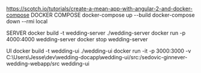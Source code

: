 https://scotch.io/tutorials/create-a-mean-app-with-angular-2-and-docker-compose
DOCKER COMPOSE
docker-compose up --build
docker-compose down --rmi local

SERVER
docker build -t wedding-server ./wedding-server
docker run -p 4000:4000 wedding-server
docker stop wedding-server

UI
docker build -t wedding-ui ./wedding-ui
docker run -it -p 3000:3000 -v C:\Users\Jesse\dev\wedding-docapp\wedding-ui/src:/sedovic-ginnever-wedding-webapp/src wedding-ui
